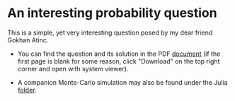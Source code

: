 # An interesting probability question

This is a simple, yet very interesting question posed by my dear friend Gokhan
Atinc.  

* You can find the question and its solution in the PDF [document](https://github.com/Symplectomorphism/miscellaneous/blob/master/dolambac/TeX/root.pdf)
(if the first page is blank for some reason, click "Download" on the top right 
corner and open with system viewer).

* A companion Monte-Carlo simulation may also be found under the Julia [folder](https://github.com/Symplectomorphism/miscellaneous/tree/master/dolambac/Julia).